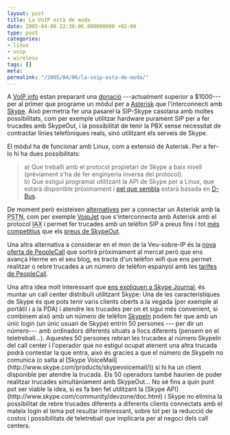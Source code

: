 ```yaml
---
layout: post
title: La VoIP està de moda
date: 2005-04-06 22:38:06.000000000 +02:00
type: post
categories:
- linux
- voip
- wireless
tags: []
meta:
permalink: "/2005/04/06/la-voip-esta-de-moda/"
---
```

<p>A <a href="http://voip-info.org">VoIP info</a> estan preparant una <a href="http://voip-info.org/tiki-index.php?page=bounty%20skype">donació</a> ---actualment superior a $1000--- per al primer que programe un mòdul per a <a href="http://www.asterisk.org/">Asterisk</a> que l'interconnecti amb <a href="http://www.skype.com">Skype</a>. Això permetria fer una pasarel·la SIP-Skype casolana amb moltes possibilitats, com per exemple utilitzar hardware purament SIP per a fer trucades amb SkypeOut, i la possibilitat de tenir la PBX sense necessitat de contractar línies telefòniques reals, sinó utilitzant els serveis de Skype.</p>
<p>El mòdul ha de funcionar amb Linux, com a extensió de Asterisk. Per a fer-lo hi ha dues possibilitats:</p>
<blockquote><p>
a) Que treballi amb el protocol propietari de Skype a baix nivell (prèviament s'ha de fer enginyeria inversa del protocol).<br />
b) Que estigui programat utilitzant la API de Skype per a Linux, que estarà disponible pròximament i <a href="http://forum.skype.com/viewtopic.php?t=9689">pel que sembla</a> estarà basada en <a href="http://www.freedesktop.org/Software/dbus">D-Bus</a>.
</p></blockquote>
<p>De moment però existeixen <a href="http://voip-info.org/wiki-VOIP+Service+Providers">alternatives</a> per a connectar un Asterisk amb la <acronym title="Public Switched Telephone Network">PSTN</acronym>, com per exemple <a href="http://www.voipjet.com">VoipJet</a> que s'interconnecta amb Asterisk amb el protocol <acronym title="Inter-Asterisk EXchange">IAX</acronym> i permet fer trucades amb un telèfon SIP a preus fins i tot <a href="http://www.voipjet.com/prices.php">més competitius</a> que els <a href="http://www.skype.com/products/skypeout/rates/all_rates.html">preus de SkypeOut</a>.</p>
<p>Una altra alternativa a considerar en el mon de la Veu-sobre-IP és la <a href="http://itsp.typepad.com/voip/2005/03/telfono_wifi_vo.html">nova oferta de PeopleCall</a> que sortirà pròximament al mercat però que ens avança Herme en el seu blog, es tracta d'un telèfon wifi que ens permet realitzar o rebre trucades a un número de telèfon espanyol amb les <a href="http://www.peoplecall.com/es/ESPEOP2913_01385_es.htm">tarifes de PeopleCall</a>.</p>
<p>Una altra idea molt interessant que <a href="http://www.skypejournal.com/blog/archives/2005/03/skypein_set_to.php">ens expliquen a Skype Journal</a>, és muntar un call center distribuït utilitzant Skype: Una de les característiques de Skype és que pots tenir varis clients oberts a la vegada (per exemple al portàtil i a la PDA) i atendre les trucades per on et sigui més convenient, si combinem això amb un número de telèfon <a href="http://www.skype.com/products/skypein/">SkypeIn</a> podem fer que amb un únic login (un únic usuari de Skype) entrin 50 persones --- per dir un número---
amb ordinadors diferents situats a llocs diferents (pensem en el teletreball...). Aquestes 50 persones rebran les trucades al número SkypeIn del call center i l'operador que no estigui ocupat atenent una altra trucada podrà contestar la que entra, això és gracies a que el número de SkypeIn no comunica (o salta al [Skype VoiceMail](http://www.skype.com/products/skypevoicemail/)) si hi ha un client disponible per atendre la trucada. Els 50 operadors també haurien de poder realitzar trucades simultàniament amb SkypeOut... No sé fins a quin punt pot ser viable la idea, si es fa ben fet utilitzant la [Skype API](http://www.skype.com/community/devzone/doc.html) i Skype no elimina la possibilitat de rebre trucades diferents a diferents clients connectats amb el mateix login el tema pot resultar interessant, sobre tot per la reducció de costos i possibilitats de teletreball que implicaria per al negoci dels call centers.

